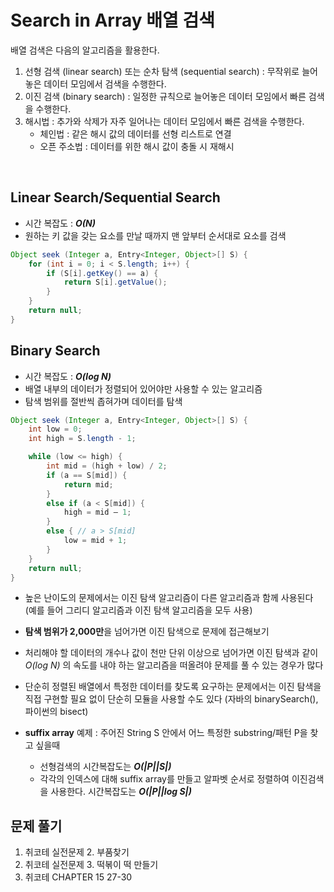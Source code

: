 # Search in Array 배열 검색

배열 검색은 다음의 알고리즘을 활용한다.
1. 선형 검색 (linear search) 또는 순차 탐색 (sequential search) : 무작위로 늘어놓은 데이터 모임에서 검색을 수행한다.
2. 이진 검색 (binary search) : 일정한 규칙으로 늘어놓은 데이터 모임에서 빠른 검색을 수행한다.
3. 해시법 : 추가와 삭제가 자주 일어나는 데이터 모임에서 빠른 검색을 수행한다.
    - 체인법 : 같은 해시 값의 데이터를 선형 리스트로 연결
    - 오픈 주소법 : 데이터를 위한 해시 값이 충돌 시 재해시
<br>

## Linear Search/Sequential Search
- 시간 복잡도 : **_O(N)_**
- 원하는 키 값을 갖는 요소를 만날 때까지 맨 앞부터 순서대로 요소를 검색
```java
Object seek (Integer a, Entry<Integer, Object>[] S) {
    for (int i = 0; i < S.length; i++) { 
        if (S[i].getKey() == a) {
            return S[i].getValue();
        }           
    }
    return null;
}
```
## Binary Search
- 시간 복잡도 : **_O(log N)_**
- 배열 내부의 데이터가 정렬되어 있어야만 사용할 수 있는 알고리즘
- 탐색 범위를 절반씩 좁혀가며 데이터를 탐색
```java
Object seek (Integer a, Entry<Integer, Object>[] S) { 
    int low = 0; 
    int high = S.length - 1; 

    while (low <= high) { 
        int mid = (high + low) / 2; 
        if (a == S[mid]) {
            return mid;
        }
        else if (a < S[mid]) {
            high = mid – 1;
        }
        else { // a > S[mid] 
            low = mid + 1;
        }
    } 
    return null;
}
```
- 높은 난이도의 문제에서는 이진 탐색 알고리즘이 다른 알고리즘과 함께 사용된다<br> (예를 들어 그리디 알고리즘과 이진 탐색 알고리즘을 모두 사용)
- **탐색 범위가 2,000만**을 넘어가면 이진 탐색으로 문제에 접근해보기
- 처리해야 할 데이터의 개수나 값이 천만 단위 이상으로 넘어가면 이진 탐색과 같이 _O(log N)_ 의 속도를 내야 하는 알고리즘을 떠올려야 문제를 풀 수 있는 경우가 많다
- 단순히 정렬된 배열에서 특정한 데이터를 찾도록 요구하는 문제에서는 이진 탐색을 직접 구현할 필요 없이 단순히 모듈을 사용할 수도 있다 (자바의 binarySearch(), 파이썬의 bisect)

- **suffix array** 예제 : 주어진 String S 안에서 어느 특정한 substring/패턴 P을 찾고 싶을때 
    - 선형검색의 시간복잡도는 **_O(|P||S|)_**
    - 각각의 인덱스에 대해 suffix array를 만들고 알파벳 순서로 정렬하여 이진검색을 사용한다. 시간복잡도는 **_O(|P||log S|)_**

## 문제 풀기   
1. 취코테 실전문제 2. 부품찾기
2. 취코테 실전문제 3. 떡볶이 떡 만들기
3. 취코테 CHAPTER 15 27-30